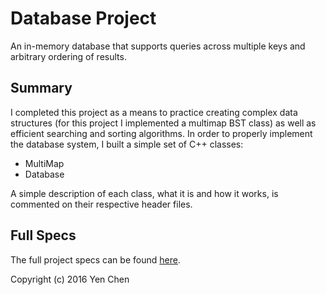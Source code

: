 # Database Project
An in-memory database that supports queries across multiple keys and arbitrary ordering of results.

## Summary
I completed this project as a means to practice creating complex data structures (for this project I implemented a multimap BST class) as well as efficient searching and sorting algorithms. In order to properly implement the database system, I built a simple set of C++ classes:
-   MultiMap
-   Database

A simple description of each class, what it is and how it works, is commented on their respective header files.

## Full Specs
The full project specs can be found [here](https://github.com/nehcney/Database-Project/blob/master/spec.doc).

Copyright (c) 2016 Yen Chen
